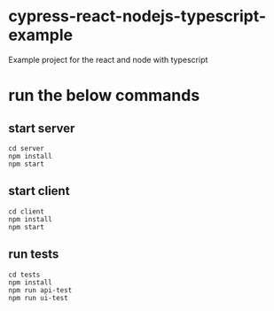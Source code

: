 # cypress-react-nodejs-typescript-example
Example project for the react and node with typescript

# run the below commands 
## start server
```shell
cd server
npm install 
npm start
```

## start client
```shell
cd client
npm install 
npm start
```

## run tests
```shell
cd tests
npm install 
npm run api-test
npm run ui-test
```
